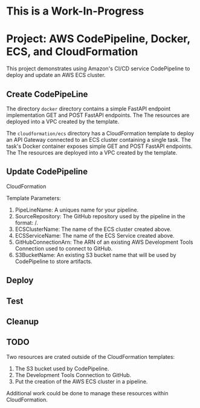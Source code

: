 # This is a Work-In-Progress

# Project: AWS CodePipeline, Docker, ECS, and CloudFormation

This project demonstrates using Amazon's CI/CD service CodePipeline to deploy and update an AWS ECS cluster.

## Create CodePipeLine

The directory `docker` directory contains a simple FastAPI endpoint implementation GET and POST FastAPI endpoints. The The resources are deployed into a VPC created by the template.   

The `cloudformation/ecs` directory has a CloudFormation template to deploy an API Gateway connected to an ECS cluster containing a single task. The task's Docker container exposes simple GET and POST FastAPI endpoints. The The resources are deployed into a VPC created by the template.   

## Update CodePipeline

CloudFormation 

Template Parameters: 

1. PipeLineName: A uniques name for your pipeline.
1. SourceRepository: The GitHub repository used by the pipeline in the format: <GitHub Owner>/<Repository Name>.
1. ECSClusterName: The name of the ECS cluster created above.
1. ECSServiceName: The name of the ECS Service created above.
1. GitHubConnectionArn: The ARN of an existing AWS Development Tools Connection used to connect to GitHub.  
1. S3BucketName: An existing S3 bucket name that will be used by CodePipeline to store artifacts.

## Deploy



## Test

## Cleanup

## TODO 

Two resources are crated outside of the CloudFormation templates:

1. The S3 bucket used by CodePipeline.
1. The Development Tools Connection to GitHub.
1. Put the creation of the AWS ECS cluster in a pipeline.

Additional work could be done to manage these resources within CloudFormation.
